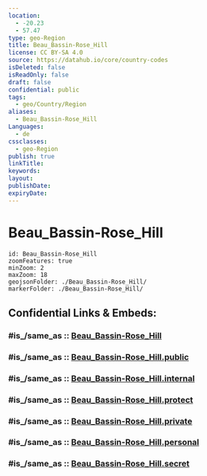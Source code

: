 ```yaml
---
location:
  - -20.23
  - 57.47
type: geo-Region
title: Beau_Bassin-Rose_Hill
license: CC BY-SA 4.0
source: https://datahub.io/core/country-codes
isDeleted: false
isReadOnly: false
draft: false
confidential: public
tags:
  - geo/Country/Region
aliases:
  - Beau_Bassin-Rose_Hill
Languages:
  - de
cssclasses:
  - geo-Region
publish: true
linkTitle:
keywords:
layout:
publishDate:
expiryDate:
---
```


# Beau_Bassin-Rose_Hill

```leaflet
id: Beau_Bassin-Rose_Hill
zoomFeatures: true 
minZoom: 2 
maxZoom: 18
geojsonFolder: ./Beau_Bassin-Rose_Hill/
markerFolder: ./Beau_Bassin-Rose_Hill/
```


## Confidential Links & Embeds: 

### #is_/same_as :: [Beau_Bassin-Rose_Hill](/_Standards/Earth/Continent/Africa/Africa~East/Mauritius/Districts~Mauritius/Beau_Bassin-Rose_Hill.md) 

### #is_/same_as :: [Beau_Bassin-Rose_Hill.public](/_public/Earth/Continent/Africa/Africa~East/Mauritius/Districts~Mauritius/Beau_Bassin-Rose_Hill.public.md) 

### #is_/same_as :: [Beau_Bassin-Rose_Hill.internal](/_internal/Earth/Continent/Africa/Africa~East/Mauritius/Districts~Mauritius/Beau_Bassin-Rose_Hill.internal.md) 

### #is_/same_as :: [Beau_Bassin-Rose_Hill.protect](/_protect/Earth/Continent/Africa/Africa~East/Mauritius/Districts~Mauritius/Beau_Bassin-Rose_Hill.protect.md) 

### #is_/same_as :: [Beau_Bassin-Rose_Hill.private](/_private/Earth/Continent/Africa/Africa~East/Mauritius/Districts~Mauritius/Beau_Bassin-Rose_Hill.private.md) 

### #is_/same_as :: [Beau_Bassin-Rose_Hill.personal](/_personal/Earth/Continent/Africa/Africa~East/Mauritius/Districts~Mauritius/Beau_Bassin-Rose_Hill.personal.md) 

### #is_/same_as :: [Beau_Bassin-Rose_Hill.secret](/_secret/Earth/Continent/Africa/Africa~East/Mauritius/Districts~Mauritius/Beau_Bassin-Rose_Hill.secret.md)

